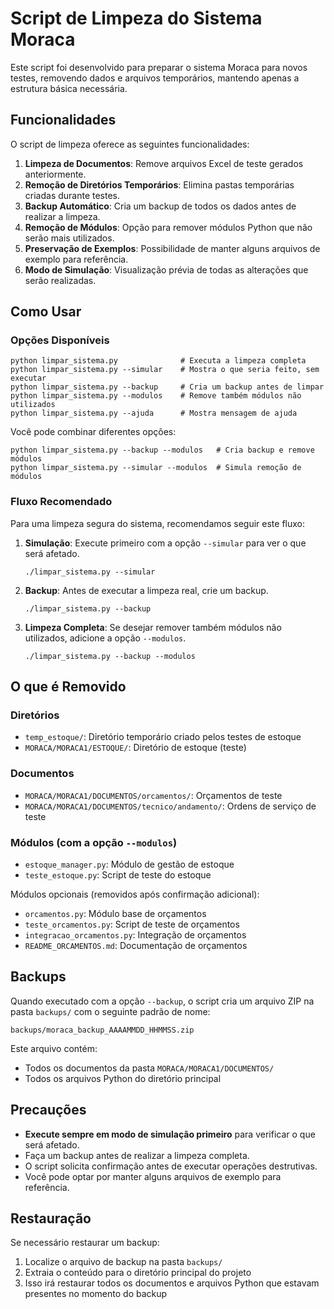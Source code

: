 # Script de Limpeza do Sistema Moraca

Este script foi desenvolvido para preparar o sistema Moraca para novos testes, removendo dados e arquivos temporários, mantendo apenas a estrutura básica necessária.

## Funcionalidades

O script de limpeza oferece as seguintes funcionalidades:

1. **Limpeza de Documentos**: Remove arquivos Excel de teste gerados anteriormente.
2. **Remoção de Diretórios Temporários**: Elimina pastas temporárias criadas durante testes.
3. **Backup Automático**: Cria um backup de todos os dados antes de realizar a limpeza.
4. **Remoção de Módulos**: Opção para remover módulos Python que não serão mais utilizados.
5. **Preservação de Exemplos**: Possibilidade de manter alguns arquivos de exemplo para referência.
6. **Modo de Simulação**: Visualização prévia de todas as alterações que serão realizadas.

## Como Usar

### Opções Disponíveis

```
python limpar_sistema.py              # Executa a limpeza completa
python limpar_sistema.py --simular    # Mostra o que seria feito, sem executar
python limpar_sistema.py --backup     # Cria um backup antes de limpar
python limpar_sistema.py --modulos    # Remove também módulos não utilizados
python limpar_sistema.py --ajuda      # Mostra mensagem de ajuda
```

Você pode combinar diferentes opções:

```
python limpar_sistema.py --backup --modulos   # Cria backup e remove módulos
python limpar_sistema.py --simular --modulos  # Simula remoção de módulos
```

### Fluxo Recomendado

Para uma limpeza segura do sistema, recomendamos seguir este fluxo:

1. **Simulação**: Execute primeiro com a opção `--simular` para ver o que será afetado.

   ```
   ./limpar_sistema.py --simular
   ```

2. **Backup**: Antes de executar a limpeza real, crie um backup.

   ```
   ./limpar_sistema.py --backup
   ```

3. **Limpeza Completa**: Se desejar remover também módulos não utilizados, adicione a opção `--modulos`.
   ```
   ./limpar_sistema.py --backup --modulos
   ```

## O que é Removido

### Diretórios

- `temp_estoque/`: Diretório temporário criado pelos testes de estoque
- `MORACA/MORACA1/ESTOQUE/`: Diretório de estoque (teste)

### Documentos

- `MORACA/MORACA1/DOCUMENTOS/orcamentos/`: Orçamentos de teste
- `MORACA/MORACA1/DOCUMENTOS/tecnico/andamento/`: Ordens de serviço de teste

### Módulos (com a opção `--modulos`)

- `estoque_manager.py`: Módulo de gestão de estoque
- `teste_estoque.py`: Script de teste do estoque

Módulos opcionais (removidos após confirmação adicional):

- `orcamentos.py`: Módulo base de orçamentos
- `teste_orcamentos.py`: Script de teste de orçamentos
- `integracao_orcamentos.py`: Integração de orçamentos
- `README_ORCAMENTOS.md`: Documentação de orçamentos

## Backups

Quando executado com a opção `--backup`, o script cria um arquivo ZIP na pasta `backups/` com o seguinte padrão de nome:

```
backups/moraca_backup_AAAAMMDD_HHMMSS.zip
```

Este arquivo contém:

- Todos os documentos da pasta `MORACA/MORACA1/DOCUMENTOS/`
- Todos os arquivos Python do diretório principal

## Precauções

- **Execute sempre em modo de simulação primeiro** para verificar o que será afetado.
- Faça um backup antes de realizar a limpeza completa.
- O script solicita confirmação antes de executar operações destrutivas.
- Você pode optar por manter alguns arquivos de exemplo para referência.

## Restauração

Se necessário restaurar um backup:

1. Localize o arquivo de backup na pasta `backups/`
2. Extraia o conteúdo para o diretório principal do projeto
3. Isso irá restaurar todos os documentos e arquivos Python que estavam presentes no momento do backup
